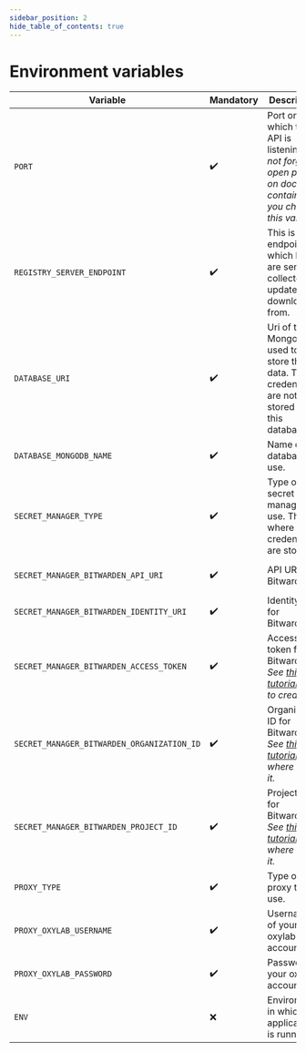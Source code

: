 ```yaml
---
sidebar_position: 2
hide_table_of_contents: true
---
```


# Environment variables


| Variable | Mandatory | Description | Possible values | Default | Condition |
|----------|-----------|-------------|-----------------|---------|-----------|
| `PORT` | ✔️ | Port on which the API is listening. _Do not forget to open ports on docker container if you change this value._ | `*` | `8080` | None |
| `REGISTRY_SERVER_ENDPOINT` | ✔️ | This is the endpoint at which logs are sent and collector updates are downloaded from. | `https://registry.invoice-collector.com` | `https://registry.invoice-collector.com` | None |
| `DATABASE_URI` | ✔️ | Uri of the MongoDB used to store the data. The credentials are not stored in this database. | `*` | `mongodb://mongodb:27017` | None |
| `DATABASE_MONGODB_NAME` | ✔️ | Name of the database to use. | `*` | `prod` | If `DATABASE_URI` starts with `mongodb` |
| `SECRET_MANAGER_TYPE` | ✔️ | Type of secret manager to use. This is where the credentials are stored. | `bitwarden` | `bitwarden` | None |
| `SECRET_MANAGER_BITWARDEN_API_URI` | ✔️ | API URI for Bitwarden. | `https://vault.bitwarden.eu/api` or `https://vault.bitwarden.com/api` | `https://vault.bitwarden.eu/api` | If `SECRET_MANAGER_TYPE` is `bitwarden` |
| `SECRET_MANAGER_BITWARDEN_IDENTITY_URI` | ✔️ | Identity URI for Bitwarden. | `https://vault.bitwarden.eu/identity` or `https://vault.bitwarden.com/identity` | `https://vault.bitwarden.eu/identity` | If `SECRET_MANAGER_TYPE` is `bitwarden` |
| `SECRET_MANAGER_BITWARDEN_ACCESS_TOKEN` | ✔️ | Access token for Bitwarden. _See [this tutorial](../tutorials/secret_managers/bitwarden.md) how to create it._ | `*` | Empty | If `SECRET_MANAGER_TYPE` is `bitwarden` |
| `SECRET_MANAGER_BITWARDEN_ORGANIZATION_ID` | ✔️ | Organization ID for Bitwarden. _See [this tutorial](../tutorials/secret_managers/bitwarden.md) where to get it._ | `*` | Empty | If `SECRET_MANAGER_TYPE` is `bitwarden` |
| `SECRET_MANAGER_BITWARDEN_PROJECT_ID` | ✔️ | Project ID for Bitwarden.  _See [this tutorial](../tutorials/secret_managers/bitwarden.md) where to get it._ | `*` | Empty | If `SECRET_MANAGER_TYPE` is `bitwarden` |
| `PROXY_TYPE` | ✔️ | Type of proxy to use. | `none` or `oxylab` | `none` | None |
| `PROXY_OXYLAB_USERNAME` | ✔️ | Username of your oxylab account. | `*` | Empty | If `PROXY_TYPE` is `oxylab`. |
| `PROXY_OXYLAB_PASSWORD` | ✔️ | Password of your oxylab account. | `*` | Empty | If `PROXY_TYPE` is `oxylab`. |
| `ENV` | ❌ | Environment in which the application is running. | `prod` | `prod` or `debug` | None |
